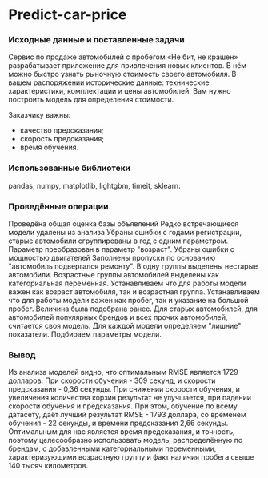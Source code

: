 # Predict-car-price

### Исходные данные и поставленные задачи
Сервис по продаже автомобилей с пробегом «Не бит, не крашен» разрабатывает приложение для привлечения новых клиентов. В нём можно быстро узнать рыночную стоимость своего автомобиля. В вашем распоряжении исторические данные: технические характеристики, комплектации и цены автомобилей. Вам нужно построить модель для определения стоимости. 

Заказчику важны:
- качество предсказания;
- скорость предсказания;
- время обучения.

### Использованные библиотеки
pandas, numpy, matplotlib, lightgbm, timeit, sklearn.

### Проведённые операции

Проведёна общая оценка базы объявлений
Редко встречающиеся модели удалены из анализа
Убраны ошибки с годами регистрации, старые автомобили сгруппированы в год с одним параметром. Параметр преобразован в параметр "возраст".
Убраны ошибки с мощностью двигателей
Заполнены пропуски по основанию "автомобиль подвергался ремонту".
В одну группы выделены нестарые автомобили. Возрастные группы автомобилей выделены как категориальная переменная.
Устанавливаем что для работы модели важен как возраст автомобиля, так и возрастная группа.
Устанавливаем что для работы модели важен как пробег, так и указание на большой пробег. Величина была подобрана ранее.
Для старых автомобилей, для автомобилей популярных брендов и всех прочих автомобилей, считается своя модель. Для каждой модели определяем "лишние" показатели.
Подбираем параметры модели.

### Вывод

Из анализа моделей видно, что оптимальным RMSE является 1729 долларов. При скорости обучения - 309 секунд, и скорости предсказания - 0,36 секунды. При снижении скорости обучения, и увеличения количества корзин результат не улучшается, при падении скорости обучения и предсказания.
При этом, обучение по всему датасету, даёт лучший результат RMSE - 1793 доллара, со временем обучения - 22 секунды, и времени предсказания 2,66 секунды.
Оптимальным для нас является время предсказания, и точность, поэтому целесообразно использовать модель, распределённую по брендам, с добавленными категориальными переменными, характеризующими возрастную группу и факт наличия пробега свыше 140 тысяч километров.
